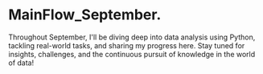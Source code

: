 # MainFlow_September.
Throughout September, I'll be diving deep into data analysis using Python, tackling real-world tasks, and sharing my progress here. Stay tuned for insights, challenges, and the continuous pursuit of knowledge in the world of data!
